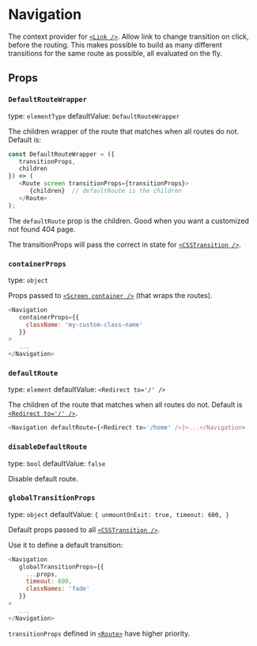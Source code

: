# Navigation

The context provider for [`<Link />`](/docs/link). Allow link to change
transition on click, before the routing. This makes possible to build as
many different transitions for the same route as possible, all evaluated
on the fly.

## Props
### `DefaultRouteWrapper`

type: `elementType`
defaultValue: `DefaultRouteWrapper`


The children wrapper of the route that matches when all routes do not.
Default is:

```javascript
const DefaultRouteWrapper = ({
   transitionProps,
   children
}) => (
   <Route screen transitionProps={transitionProps}>
      {children}  // defaultRoute is the children
   </Route>
);
```

 The `defaultRoute` prop is the children. Good when you want a customized
 not found 404 page.

 The transitionProps will pass the correct in state for [`<CSSTransition />`](https://reactcommunity.org/react-transition-group/css-transition).


### `containerProps`

type: `object`


Props passed to [`<Screen container />`](/docs/screen) (that wraps the
routes).

```javascript
<Navigation
   containerProps={{
     className: 'my-custom-class-name'
   }}
>
   ...
</Navigation>
```


### `defaultRoute`

type: `element`
defaultValue: `<Redirect to='/' />`


The children of the route that matches when all routes do not. Default is
[`<Redirect to='/' />`](https://reacttraining.com/react-router/web/api/Redirect).

```javascript
<Navigation defaultRoute={<Redirect to='/home' />}>...</Navigation>
```


### `disableDefaultRoute`

type: `bool`
defaultValue: `false`


Disable default route.


### `globalTransitionProps`

type: `object`
defaultValue: `{
  unmountOnExit: true,
  timeout: 600,
}`


Default props passed to all [`<CSSTransition />`](https://reactcommunity.org/react-transition-group/css-transition).

Use it to define a default transition:

```javascript
<Navigation
   globalTransitionProps={{
     ...props,
     timeout: 600,
     classNames: 'fade'
   }}
>
   ...
</Navigation>
```

`transitionProps` defined in [`<Route>`](/docs/route) have higher priority.
